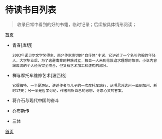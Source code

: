 # 待读书目列表
> 收录日常中看到的好的书籍，临时记录；后续按具体情形阅读；

[首页][1]

- 青春[库切]

	`2003年诺贝尔文学奖得主、南非作家库切的"自传体"小说，它讲述了一个名叫约翰的年轻人，大学毕业后，为了逃避南非的种族对立，独自一人来到伦敦追求理想的故事。小说内容跟库切的个人经历完全吻合，但又有艺术加工和虚构的部分。
	`
- 禅与摩托车维修艺术[波西格]

	`它很独特，一半是游记，讲述作者与儿子的一次摩托车旅行，从明尼苏达州一直到加州，耗时17天；另一半是哲学讨论，作者剖析自己的思想，寻求心灵的答案。`

- 蒋介石与现代中国的奋斗
- 乔布斯传
- 三体

[首页][2]

[1]:	README.md
[2]:	README.md